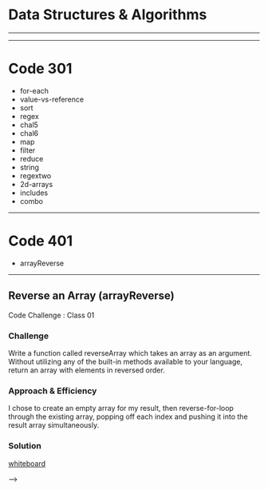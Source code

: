 # Data Structures & Algorithms

*** 
***

# Code 301

* for-each
* value-vs-reference
* sort
* regex
* chal5
* chal6
* map
* filter
* reduce
* string
* regextwo
* 2d-arrays
* includes
* combo

*** 

# Code 401

* arrayReverse

***

## Reverse an Array (arrayReverse)
Code Challenge : Class 01

### Challenge
Write a function called reverseArray which takes an array as an argument. Without utilizing any of the built-in methods available to your language, return an array with elements in reversed order.

### Approach & Efficiency
I chose to create an empty array for my result, then reverse-for-loop through the existing array, popping off each index and pushing it into the result array simultaneously.

### Solution
[whiteboard]('assets/wb-arrayReverse.png')



<!-- ## Challenge02
<!-- Short summary or background information -->

<!-- ### Challenge -->
<!-- Description of the challenge -->

<!-- ### Approach & Efficiency -->
<!-- What approach did you take? Why? What is the Big O space/time for this approach? -->

<!-- ### Solution -->
<!-- [whiteboard]('/assets/whiteboard.jpeg') --> -->